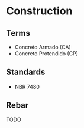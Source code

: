 # Construction

<!--
https://www.arquiteturasustentavel.arq.br/curso-tecnico-em-tijolo-ecologico/?src=yt0405
-->

<!--
Junta a prumo
-->

## Terms

- Concreto Armado (CA)
- Concreto Protendido (CP)

## Standards

- NBR 7480

## Rebar

TODO

<!--
Vergalhão
-->

<!--
CA25 1mm2 25Kgf
CA50 1mm2 50Kgf
CA60 1mm2 60Kgf
-->

<!--
3,4mm 1/8"
4,2mm 5/32"
5,0mm 3/16" 19,6mm2 60Kgf 1,178Kgf/mm2
6,3mm 1/4"
8,0mm 5/16"
10,0mm 3/8" 78,5mm2 50Kgf 3,925Kgf/mm2
12,5mm 1/2"
16,0mm 5/8"
20,0mm 3/4"
25,0mm 1"
-->

<!--
Estribos 3,4mm, 4,2mm e 5,0mm
-->

<!--
Motoserra

Oleo 10w30

https://www.youtube.com/watch?v=ebZJ_xxZkJg
-->
